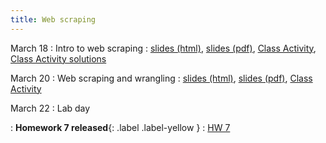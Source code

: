 ```yaml
---
title: Web scraping
---
```


March 18
: Intro to web scraping
  : [slides (html)](https://sta279-s24.github.io/slides/lecture_18.html), [slides (pdf)](https://sta279-s24.github.io/slides/lecture_18.pdf), [Class Activity](https://sta279-s24.github.io/class_activities/ca_lecture_18.html), [Class Activity solutions](https://sta279-s24.github.io/class_activities/ca_lecture_18_solutions.html)

March 20
: Web scraping and wrangling
  : [slides (html)](https://sta279-s24.github.io/slides/lecture_19.html), [slides (pdf)](https://sta279-s24.github.io/slides/lecture_19.pdf), [Class Activity](https://sta279-s24.github.io/class_activities/ca_lecture_19.html)

March 22
: Lab day

: **Homework 7 released**{: .label .label-yellow }
  : [HW 7](https://sta279-s24.github.io/homework/hw_7.html)